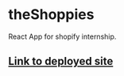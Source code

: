 # theShoppies

React App for shopify internship.

## [Link to deployed site](https://the-shoppies1966.herokuapp.com/)
